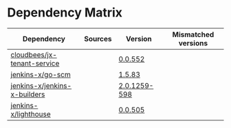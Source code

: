 # Dependency Matrix

Dependency | Sources | Version | Mismatched versions
---------- | ------- | ------- | -------------------
[cloudbees/jx-tenant-service](https://github.com/cloudbees/jx-tenant-service) |  | [0.0.552](https://github.com/cloudbees/jx-tenant-service/releases/tag/v0.0.552) | 
[jenkins-x/go-scm](https://github.com/jenkins-x/go-scm) |  | [1.5.83]() | 
[jenkins-x/jenkins-x-builders](https://github.com/jenkins-x/jenkins-x-builders) |  | [2.0.1259-598]() | 
[jenkins-x/lighthouse](https://github.com/jenkins-x/lighthouse) |  | [0.0.505]() | 
